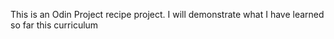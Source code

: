 This is an Odin Project recipe project. I will demonstrate what I have learned so far this curriculum